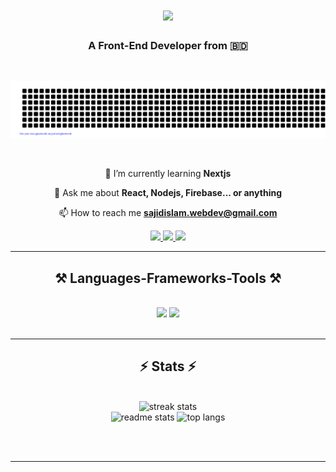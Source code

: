 <h1 align="center">
    <img src="https://readme-typing-svg.herokuapp.com/?font=Righteous&size=35&center=true&vCenter=true&width=500&height=70&duration=4000&lines=Hi+There!+👋;+I'm+Sajid+Islam!;" />
</h1>

<h3 align="center">A Front-End Developer from 🇧🇩</h3>
<br/>

<div align="center">
    
![sajid's gitworkart](gitartwork.svg)

 </div>
 
<br/>

<div align="center">
    
 🌱 I’m currently learning **Nextjs**

 💬 Ask me about **React, Nodejs, Firebase... or anything**

 📫 How to reach me **sajidislam.webdev@gmail.com**

 </div>
 
<div align="center"> 
  <a href="mailto:sajidislam.webdev@gmail.com">
    <img src="https://img.shields.io/badge/Gmail-333333?style=for-the-badge&logo=gmail&logoColor=red" />
  </a>
  <a href="https://linkedin.com/in/sajidislam1" target="_blank">
    <img src="https://img.shields.io/badge/LinkedIn-0077B5?style=for-the-badge&logo=linkedin&logoColor=white" target="_blank" />
  </a>
  <a href="https://www.facebook.com/Sajid941" target="_blank">
     <img src="https://img.shields.io/badge/Facebook-0866fe?style=for-the-badge&logo=facebook&logoColor=white" target="_blank" /> <!-- sqlite, safari, google-chrome are other good icon options -->
  </a>
</div>

 <hr/>
 
<h2 align="center">⚒️ Languages-Frameworks-Tools ⚒️</h2>
<br/>
<div align="center">
    <img src="https://skillicons.dev/icons?i=react,html,css,vscode,github,tailwind,git" />
    <img src="https://skillicons.dev/icons?i=nodejs,javascript,express,firebase,mongodb" /><br>
</div>

<br/>

<hr/>

<h2 align="center">⚡ Stats ⚡</h2>
<br>
<div align="center">
  <img width=390 src="https://github-readme-streak-stats.herokuapp.com/?user=sajid-islam&count_private=true&theme=react&border_radius=10" alt="streak stats"/>
    <br/>
  <img width=390 src="https://github-readme-stats.vercel.app/api?username=sajid-islam&count_private=true&show_icons=true&theme=react&rank_icon=github&border_radius=10" alt="readme stats" />

  <img width=325 src="https://github-readme-stats.vercel.app/api/top-langs?username=sajid-islam&hide=vue&langs_count=8&layout=compact&theme=react&border_radius=10&size_weight=0.5&count_weight=0.5&exclude_repo=github-readme-stats" alt="top langs" />
</div>

<br/><br/>

<hr/>


<br/>

<!--

- 🔭 I’m currently working on ...
- 🌱 I’m currently learning ...
- 👯 I’m looking to collaborate on ...
- 🤔 I’m looking for help with ...
- 💬 Ask me about ...
- 📫 How to reach me: ...
- 😄 Pronouns: ...
- ⚡ Fun fact: ...
-->
